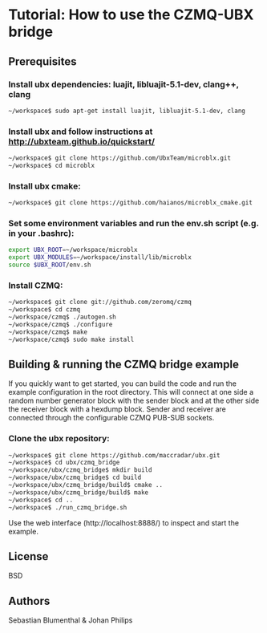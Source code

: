 Tutorial: How to use the CZMQ-UBX bridge
========================

Prerequisites
-------------

### Install ubx dependencies: luajit, libluajit-5.1-dev, clang++, clang
```sh
~/workspace$ sudo apt-get install luajit, libluajit-5.1-dev, clang
```
### Install ubx and follow instructions at <http://ubxteam.github.io/quickstart/>

```sh
~/workspace$ git clone https://github.com/UbxTeam/microblx.git
~/workspace$ cd microblx
```

### Install ubx cmake:

```sh
~/workspace$ git clone https://github.com/haianos/microblx_cmake.git
```
### Set some environment variables and run the env.sh script (e.g. in your .bashrc):

```sh
export UBX_ROOT=~/workspace/microblx
export UBX_MODULES=~/workspace/install/lib/microblx
source $UBX_ROOT/env.sh
```

### Install CZMQ:

```sh
~/workspace$ git clone git://github.com/zeromq/czmq
~/workspace$ cd czmq
~/workspace/czmq$ ./autogen.sh
~/workspace/czmq$ ./configure
~/workspace/czmq$ make
~/workspace/czmq$ sudo make install
```

Building & running the CZMQ bridge example
---

If you quickly want to get started, you can build the code and run the example configuration in the root directory.
This will connect at one side a random number generator block with the sender block and at the other side the receiver block with
a hexdump block. Sender and receiver are connected through the configurable CZMQ PUB-SUB sockets.

### Clone the ubx repository:
```sh
~/workspace$ git clone https://github.com/maccradar/ubx.git
~/workspace$ cd ubx/czmq_bridge
~/workspace/ubx/czmq_bridge$ mkdir build
~/workspace/ubx/czmq_bridge$ cd build
~/workspace/ubx/czmq_bridge/build$ cmake ..
~/workspace/ubx/czmq_bridge/build$ make
~/workspace$ cd ..
~/workspace$ ./run_czmq_bridge.sh
```
Use the web interface (http://localhost:8888/) to inspect and start the example.

License
---

BSD

Authors
-----

Sebastian Blumenthal & Johan Philips
